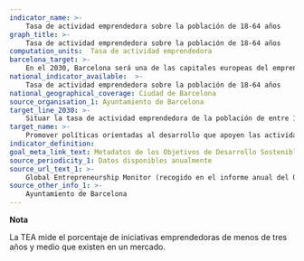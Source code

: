 ```yaml
---
indicator_name: >-
    Tasa de actividad emprendedora sobre la población de 18-64 años
graph_title: >-
    Tasa de actividad emprendedora sobre la población de 18-64 años
computation_units:  Tasa de actividad emprendedora
barcelona_target: >-
    En el 2030, Barcelona será una de las capitales europeas del emprendimiento
national_indicator_available:  >-
    Tasa de actividad emprendedora sobre la población de 18-64 años
national_geographical_coverage: Ciudad de Barcelona
source_organisation_1: Ayuntamiento de Barcelona
target_line_2030: >-
    Situar la tasa de actividad emprendedora de la población de entre 18 y 64 años por encima de 10
target_name: >-
    Promover políticas orientadas al desarrollo que apoyen las actividades productivas, la creación de puestos de trabajo decentes, el emprendimiento, la creatividad y la innovación, y fomentar la regularización y el crecimiento de las microempresas y las pequeñas y medianas empresas a través, entre otros, del acceso a servicios financieros
indicator_definition:
goal_meta_link_text: Metadatos de los Objetivos de Desarrollo Sostenible de las Naciones Unidas (pdf 894kB)
source_periodicity_1: Datos disponibles anualmente
source_url_text_1: >-
    Global Entrepreneurship Monitor (recogido en el informe anual del Observatorio de la Economía de Barcelona)
source_other_info_1: >-
    Ayuntamiento de Barcelona
---
```

**Nota**

La TEA mide el porcentaje de iniciativas emprendedoras de menos de tres años y medio que existen en un mercado.
